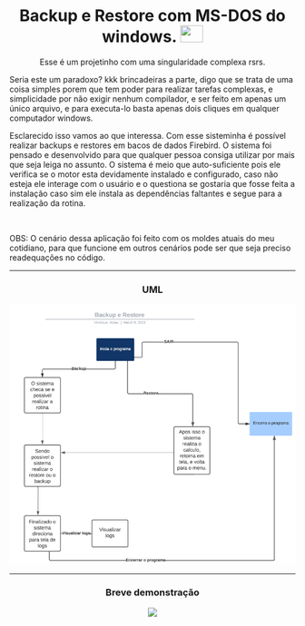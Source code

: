 <div align="center"><h1> Backup e Restore com MS-DOS do windows. <img height="30" width="40" src="https://cdn.jsdelivr.net/gh/devicons/devicon/icons/msdos/msdos-original.svg"/></h1>

<p>Esse é um projetinho com uma singularidade complexa rsrs.</p>

</div>

<div align="left">
<p> Seria este um paradoxo? kkk brincadeiras a parte, digo que se trata de uma coisa simples porem que tem poder para realizar tarefas complexas, e simplicidade
por não exigir nenhum compilador, e ser feito em apenas um único arquivo, e para executa-lo basta apenas dois cliques em qualquer computador windows.
</p>

<p> Esclarecido isso vamos ao que interessa. Com esse sisteminha é possível realizar backups e restores em bacos de dados Firebird. O sistema foi pensado e
desenvolvido para que qualquer pessoa consiga utilizar por mais que seja leiga no assunto. O sistema é meio que auto-suficiente pois ele verifica se o motor
esta devidamente instalado e configurado, caso não esteja ele interage com o usuário e o questiona se gostaria que fosse feita a instalação caso sim ele instala
as dependências faltantes e segue para a realização da rotina.</p>

</div>
<br>
<div><p>OBS: O cenário dessa aplicação foi feito com os moldes atuais do meu cotidiano, para que funcione em outros cenários pode ser que seja preciso readequações no código.</p></div>

<hr>
<div align="Center"> 
<h3>UML</h3>
<img src="https://github.com/OVinicius1995/Backup-Restore/blob/main/assets/bkp_restore.png">
</div>

<hr>
<div align="Center"> 
<h3>Breve demonstração</h3>
<img src="https://github.com/OVinicius1995/Backup-Restore/blob/main/assets/bkp_restore.gif">
</div>
